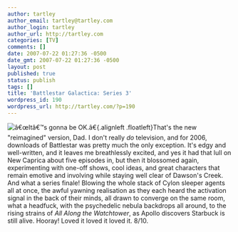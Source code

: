 ```yaml
---
author: tartley
author_email: tartley@tartley.com
author_login: tartley
author_url: http://tartley.com
categories: [TV]
comments: []
date: 2007-07-22 01:27:36 -0500
date_gmt: 2007-07-22 01:27:36 -0500
layout: post
published: true
status: publish
tags: []
title: 'Battlestar Galactica: Series 3'
wordpress_id: 190
wordpress_url: http://tartley.com/?p=190
---
```


![â€œItâ€™s gonna be
OK.â€](http://tartley.com/wp-content/uploads/2007/07/starbuck.jpg){.alignleft
.floatleft}That's the new "reimagined" version, Dad. I don't really *do*
television, and for 2006, downloads of Battlestar was pretty much the
only exception. It's edgy and well-written, and it leaves me
breathlessly excited, and yes it had that lull on New Caprica about five
episodes in, but then it blossomed again, experimenting with one-off
shows, cool ideas, and great characters that remain emotive and
involving while staying well clear of Dawson's Creek. And what a series
finale! Blowing the whole stack of Cylon sleeper agents all at once, the
awful yawning realisation as they each heard the activation signal in
the back of their minds, all drawn to converge on the same room, what a
headfuck, with the psychedelic nebula backdrops all around, to the
rising strains of *All Along the Watchtower*, as Apollo discovers
Starbuck is still alive. Hooray! Loved it loved it loved it. 8/10.
